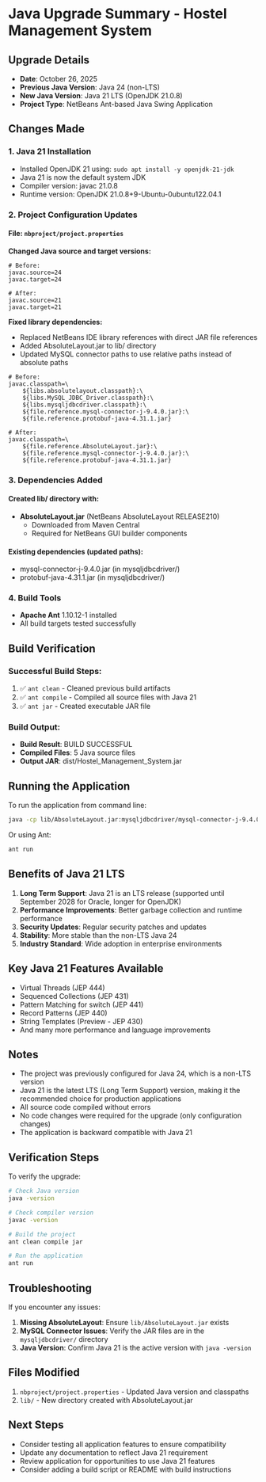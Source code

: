 # Java Upgrade Summary - Hostel Management System

## Upgrade Details
- **Date**: October 26, 2025
- **Previous Java Version**: Java 24 (non-LTS)
- **New Java Version**: Java 21 LTS (OpenJDK 21.0.8)
- **Project Type**: NetBeans Ant-based Java Swing Application

## Changes Made

### 1. Java 21 Installation
- Installed OpenJDK 21 using: `sudo apt install -y openjdk-21-jdk`
- Java 21 is now the default system JDK
- Compiler version: javac 21.0.8
- Runtime version: OpenJDK 21.0.8+9-Ubuntu-0ubuntu122.04.1

### 2. Project Configuration Updates

#### File: `nbproject/project.properties`
**Changed Java source and target versions:**
```properties
# Before:
javac.source=24
javac.target=24

# After:
javac.source=21
javac.target=21
```

**Fixed library dependencies:**
- Replaced NetBeans IDE library references with direct JAR file references
- Added AbsoluteLayout.jar to lib/ directory
- Updated MySQL connector paths to use relative paths instead of absolute paths

```properties
# Before:
javac.classpath=\
    ${libs.absolutelayout.classpath}:\
    ${libs.MySQL_JDBC_Driver.classpath}:\
    ${libs.mysqljdbcdriver.classpath}:\
    ${file.reference.mysql-connector-j-9.4.0.jar}:\
    ${file.reference.protobuf-java-4.31.1.jar}

# After:
javac.classpath=\
    ${file.reference.AbsoluteLayout.jar}:\
    ${file.reference.mysql-connector-j-9.4.0.jar}:\
    ${file.reference.protobuf-java-4.31.1.jar}
```

### 3. Dependencies Added

#### Created lib/ directory with:
- **AbsoluteLayout.jar** (NetBeans AbsoluteLayout RELEASE210)
  - Downloaded from Maven Central
  - Required for NetBeans GUI builder components

#### Existing dependencies (updated paths):
- mysql-connector-j-9.4.0.jar (in mysqljdbcdriver/)
- protobuf-java-4.31.1.jar (in mysqljdbcdriver/)

### 4. Build Tools
- **Apache Ant** 1.10.12-1 installed
- All build targets tested successfully

## Build Verification

### Successful Build Steps:
1. ✅ `ant clean` - Cleaned previous build artifacts
2. ✅ `ant compile` - Compiled all source files with Java 21
3. ✅ `ant jar` - Created executable JAR file

### Build Output:
- **Build Result**: BUILD SUCCESSFUL
- **Compiled Files**: 5 Java source files
- **Output JAR**: dist/Hostel_Management_System.jar

## Running the Application

To run the application from command line:
```bash
java -cp lib/AbsoluteLayout.jar:mysqljdbcdriver/mysql-connector-j-9.4.0.jar:mysqljdbcdriver/protobuf-java-4.31.1.jar:dist/Hostel_Management_System.jar hostel.management.system.HostelManagementSystem
```

Or using Ant:
```bash
ant run
```

## Benefits of Java 21 LTS

1. **Long Term Support**: Java 21 is an LTS release (supported until September 2028 for Oracle, longer for OpenJDK)
2. **Performance Improvements**: Better garbage collection and runtime performance
3. **Security Updates**: Regular security patches and updates
4. **Stability**: More stable than the non-LTS Java 24
5. **Industry Standard**: Wide adoption in enterprise environments

## Key Java 21 Features Available

- Virtual Threads (JEP 444)
- Sequenced Collections (JEP 431)
- Pattern Matching for switch (JEP 441)
- Record Patterns (JEP 440)
- String Templates (Preview - JEP 430)
- And many more performance and language improvements

## Notes

- The project was previously configured for Java 24, which is a non-LTS version
- Java 21 is the latest LTS (Long Term Support) version, making it the recommended choice for production applications
- All source code compiled without errors
- No code changes were required for the upgrade (only configuration changes)
- The application is backward compatible with Java 21

## Verification Steps

To verify the upgrade:
```bash
# Check Java version
java -version

# Check compiler version
javac -version

# Build the project
ant clean compile jar

# Run the application
ant run
```

## Troubleshooting

If you encounter any issues:

1. **Missing AbsoluteLayout**: Ensure `lib/AbsoluteLayout.jar` exists
2. **MySQL Connector Issues**: Verify the JAR files are in the `mysqljdbcdriver/` directory
3. **Java Version**: Confirm Java 21 is the active version with `java -version`

## Files Modified

1. `nbproject/project.properties` - Updated Java version and classpaths
2. `lib/` - New directory created with AbsoluteLayout.jar

## Next Steps

- Consider testing all application features to ensure compatibility
- Update any documentation to reflect Java 21 requirement
- Review application for opportunities to use Java 21 features
- Consider adding a build script or README with build instructions
